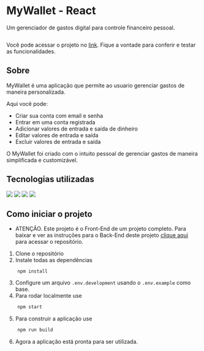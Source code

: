 # MyWallet - React

Um gerenciador de gastos digital para controle financeiro pessoal.

<div style="display: flex; gap: 10px; align-items: center">

</div>

Você pode acessar o projeto no [link](https://mywallet-tau.vercel.app/). Fique a vontade para conferir e testar as funcionalidades.


## Sobre

MyWallet é uma aplicação que permite ao usuario gerenciar gastos de maneira personalizada.

Aqui você pode:
- Criar sua conta com email e senha
- Entrar em uma conta registrada
- Adicionar valores de entrada e saída de dinheiro
- Editar valores de entrada e saída
- Excluir valores de entrada e saída

O MyWallet foi criado com o intuito pessoal de gerenciar gastos de maneira simplificada e customizável.

## Tecnologias utilizadas
  <img src="https://img.shields.io/badge/React-20232A?style=for-the-badge&logo=react&logoColor=61DAFB"/>
  <img src="https://img.shields.io/badge/React_Router-CA4245?style=for-the-badge&logo=react-router&logoColor=white"/>
  <img src="https://img.shields.io/badge/axios-671ddf?&style=for-the-badge&logo=axios&logoColor=white"/>
  <img src="https://img.shields.io/badge/styled--components-DB7093?style=for-the-badge&logo=styled-components&logoColor=white"/>
  

## Como iniciar o projeto

- ATENÇÂO. Este projeto é o Front-End de um projeto completo. Para baixar e ver as instruções para o Back-End deste projeto [clique aqui](https://github.com/Matheus-Rodrigues-EC/MyWallet-Node) para acessar o repositório.

1. Clone o repositório
2. Instale todas as dependências

``` shell
    npm install
```
3. Configure um arquivo `.env.development` usando o `.env.example` como base.
4. Para rodar localmente use
```bash
    npm start
```

5. Para construir a aplicação use
```bash
    npm run build
```
6. Agora a aplicação está pronta para ser utilizada. 
